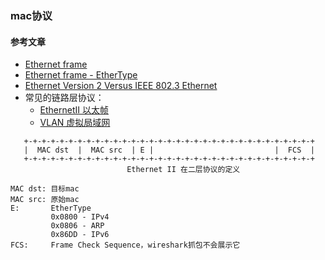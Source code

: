 ### mac协议

#### 参考文章
* [Ethernet frame](https://en.wikipedia.org/wiki/Ethernet_frame)
* [Ethernet frame - EtherType](https://en.wikipedia.org/wiki/EtherType#Values)
* [Ethernet Version 2 Versus IEEE 802.3 Ethernet](https://www.ibm.com/support/pages/ethernet-version-2-versus-ieee-8023-ethernet)
* 常见的链路层协议：
  * [EthernetⅡ 以太帧](https://www.w3cschool.cn/completemessageformat/completemessageformat-iayj37ft.html)
  * [VLAN 虚拟局域网](https://www.w3cschool.cn/completemessageformat/completemessageformat-stpo37fw.html)

```
   +-+-+-+-+-+-+-+-+-+-+-+-+-+-+-+-+-+-+-+-+-+-+-+-+-+-+-+-+-+-+-+-+
   |  MAC dst  |  MAC src  | E |                           |  FCS  |
   +-+-+-+-+-+-+-+-+-+-+-+-+-+-+-+-+-+-+-+-+-+-+-+-+-+-+-+-+-+-+-+-+
                          Ethernet II 在二层协议的定义

MAC dst: 目标mac
MAC src: 原始mac
E:       EtherType
         0x0800 - IPv4
         0x0806 - ARP
         0x86DD - IPv6
FCS:     Frame Check Sequence，wireshark抓包不会展示它
```




